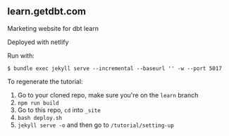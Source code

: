 

## learn.getdbt.com

Marketing website for dbt learn

Deployed with netlify

Run with:
```
$ bundle exec jekyll serve --incremental --baseurl '' -w --port 5017
```

To regenerate the tutorial:
1. Go to your cloned repo, make sure you're on the `learn` branch
2. `npm run build`
3. Go to this repo, `cd` into `_site`
4. `bash deploy.sh`
5. `jekyll serve -o` and then go to `/tutorial/setting-up`